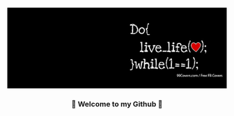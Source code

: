 <p align="center"><img src="./images/bg.jpg" /></a></p>
<h3 align="center">👋 Welcome to my Github </a> 👋</h3> 